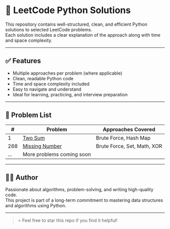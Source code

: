 # 🧠 LeetCode Python Solutions

This repository contains well-structured, clean, and efficient Python solutions to selected LeetCode problems.  
Each solution includes a clear explanation of the approach along with time and space complexity.

---

## ✅ Features

- Multiple approaches per problem (where applicable)
- Clean, readable Python code
- Time and space complexity included
- Easy to navigate and understand
- Ideal for learning, practicing, and interview preparation

---

## 📌 Problem List

| #   | Problem                              | Approaches Covered                  |
|-----|--------------------------------------|-------------------------------------|
| 1   | [Two Sum](https://leetcode.com/problems/two-sum/) | Brute Force, Hash Map         |
| 268 | [Missing Number](https://leetcode.com/problems/missing-number/) | Brute Force, Set, Math, XOR         |
| ... | More problems coming soon            |                                     |

---

## 🧑‍💻 Author

Passionate about algorithms, problem-solving, and writing high-quality code.  
This project is part of a long-term commitment to mastering data structures and algorithms using Python.

---

> ⭐️ Feel free to star this repo if you find it helpful!
